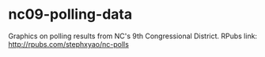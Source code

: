 # nc09-polling-data
Graphics on polling results from NC's 9th Congressional District. RPubs link: http://rpubs.com/stephxyao/nc-polls
